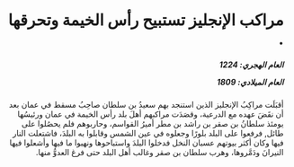 <h1 dir="rtl">مراكب الإنجليز تستبيح رأس الخيمة وتحرقها .</h1>

<h5 dir="rtl">العام الهجري:  1224

العام الميلادي: 1809

</h5>

<p dir="rtl">أقبَلَت مراكِبُ الإنجليز الذين استنجد بهم سعيدُ بن سلطان صاحِبُ مسقط في عمان بعد أن نقَضَ عهده مع الدرعية، وقصَدَت مراكبهم أهلَ بلد رأس الخيمة في عمان ورئيسُها يومئذ سلطانُ بن صقر بن راشد بن مطر أميرُ القواسم، وحاربوهم فلم يحصُلوا على طائل, فرفعوا على البلد بلورًا وجعلوه في عين الشمس وقابلوا به البلدَ، فاشتعلت النار فيها وكان أكثر بيوتهم عسبان النخل فدخلوا البلدَ واستباحوها ونهبوا ما فيها وأشعلوا فيها النيرانَ ودَمَّروها، وهرب سلطان بن صقر وغالب أهل البلد حتى فرغ العدوُّ منها.</p></br>
